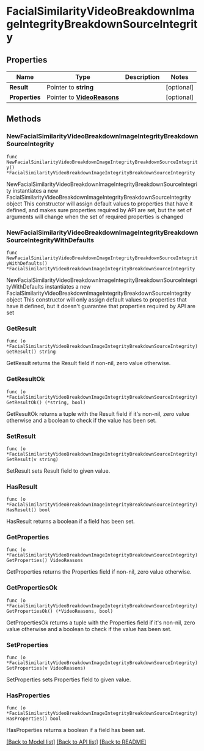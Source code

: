 # FacialSimilarityVideoBreakdownImageIntegrityBreakdownSourceIntegrity

## Properties

Name | Type | Description | Notes
------------ | ------------- | ------------- | -------------
**Result** | Pointer to **string** |  | [optional] 
**Properties** | Pointer to [**VideoReasons**](VideoReasons.md) |  | [optional] 

## Methods

### NewFacialSimilarityVideoBreakdownImageIntegrityBreakdownSourceIntegrity

`func NewFacialSimilarityVideoBreakdownImageIntegrityBreakdownSourceIntegrity() *FacialSimilarityVideoBreakdownImageIntegrityBreakdownSourceIntegrity`

NewFacialSimilarityVideoBreakdownImageIntegrityBreakdownSourceIntegrity instantiates a new FacialSimilarityVideoBreakdownImageIntegrityBreakdownSourceIntegrity object
This constructor will assign default values to properties that have it defined,
and makes sure properties required by API are set, but the set of arguments
will change when the set of required properties is changed

### NewFacialSimilarityVideoBreakdownImageIntegrityBreakdownSourceIntegrityWithDefaults

`func NewFacialSimilarityVideoBreakdownImageIntegrityBreakdownSourceIntegrityWithDefaults() *FacialSimilarityVideoBreakdownImageIntegrityBreakdownSourceIntegrity`

NewFacialSimilarityVideoBreakdownImageIntegrityBreakdownSourceIntegrityWithDefaults instantiates a new FacialSimilarityVideoBreakdownImageIntegrityBreakdownSourceIntegrity object
This constructor will only assign default values to properties that have it defined,
but it doesn't guarantee that properties required by API are set

### GetResult

`func (o *FacialSimilarityVideoBreakdownImageIntegrityBreakdownSourceIntegrity) GetResult() string`

GetResult returns the Result field if non-nil, zero value otherwise.

### GetResultOk

`func (o *FacialSimilarityVideoBreakdownImageIntegrityBreakdownSourceIntegrity) GetResultOk() (*string, bool)`

GetResultOk returns a tuple with the Result field if it's non-nil, zero value otherwise
and a boolean to check if the value has been set.

### SetResult

`func (o *FacialSimilarityVideoBreakdownImageIntegrityBreakdownSourceIntegrity) SetResult(v string)`

SetResult sets Result field to given value.

### HasResult

`func (o *FacialSimilarityVideoBreakdownImageIntegrityBreakdownSourceIntegrity) HasResult() bool`

HasResult returns a boolean if a field has been set.

### GetProperties

`func (o *FacialSimilarityVideoBreakdownImageIntegrityBreakdownSourceIntegrity) GetProperties() VideoReasons`

GetProperties returns the Properties field if non-nil, zero value otherwise.

### GetPropertiesOk

`func (o *FacialSimilarityVideoBreakdownImageIntegrityBreakdownSourceIntegrity) GetPropertiesOk() (*VideoReasons, bool)`

GetPropertiesOk returns a tuple with the Properties field if it's non-nil, zero value otherwise
and a boolean to check if the value has been set.

### SetProperties

`func (o *FacialSimilarityVideoBreakdownImageIntegrityBreakdownSourceIntegrity) SetProperties(v VideoReasons)`

SetProperties sets Properties field to given value.

### HasProperties

`func (o *FacialSimilarityVideoBreakdownImageIntegrityBreakdownSourceIntegrity) HasProperties() bool`

HasProperties returns a boolean if a field has been set.


[[Back to Model list]](../README.md#documentation-for-models) [[Back to API list]](../README.md#documentation-for-api-endpoints) [[Back to README]](../README.md)


